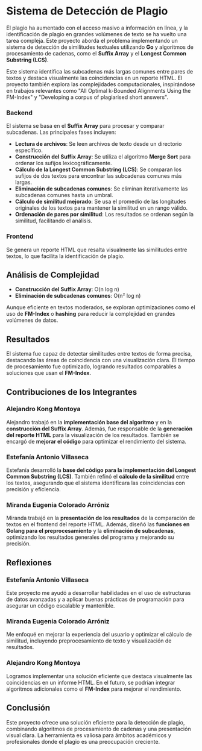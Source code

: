 # Sistema de Detección de Plagio

El plagio ha aumentado con el acceso masivo a información en línea, y la identificación de plagio en grandes volúmenes de texto se ha vuelto una tarea compleja. Este proyecto aborda el problema implementando un sistema de detección de similitudes textuales utilizando **Go** y algoritmos de procesamiento de cadenas, como el **Suffix Array** y el **Longest Common Substring (LCS)**.

Este sistema identifica las subcadenas más largas comunes entre pares de textos y destaca visualmente las coincidencias en un reporte HTML. El proyecto también explora las complejidades computacionales, inspirándose en trabajos relevantes como "All Optimal k-Bounded Alignments Using the FM-Index" y "Developing a corpus of plagiarised short answers".

### Backend

El sistema se basa en el **Suffix Array** para procesar y comparar subcadenas. Las principales fases incluyen:

- **Lectura de archivos**: Se leen archivos de texto desde un directorio específico.
- **Construcción del Suffix Array**: Se utiliza el algoritmo **Merge Sort** para ordenar los sufijos lexicográficamente.
- **Cálculo de la Longest Common Substring (LCS)**: Se comparan los sufijos de dos textos para encontrar las subcadenas comunes más largas.
- **Eliminación de subcadenas comunes**: Se eliminan iterativamente las subcadenas comunes hasta un umbral.
- **Cálculo de similitud mejorado**: Se usa el promedio de las longitudes originales de los textos para mantener la similitud en un rango válido.
- **Ordenación de pares por similitud**: Los resultados se ordenan según la similitud, facilitando el análisis.

### Frontend

Se genera un reporte HTML que resalta visualmente las similitudes entre textos, lo que facilita la identificación de plagio.

## Análisis de Complejidad

- **Construcción del Suffix Array**: O(n log n)
- **Eliminación de subcadenas comunes**: O(n² log n)

Aunque eficiente en textos moderados, se exploran optimizaciones como el uso de **FM-Index** o **hashing** para reducir la complejidad en grandes volúmenes de datos.

## Resultados

El sistema fue capaz de detectar similitudes entre textos de forma precisa, destacando las áreas de coincidencia con una visualización clara. El tiempo de procesamiento fue optimizado, logrando resultados comparables a soluciones que usan el **FM-Index**.

## Contribuciones de los Integrantes

### Alejandro Kong Montoya

Alejandro trabajó en la **implementación base del algoritmo** y en la **construcción del Suffix Array**. Además, fue responsable de la **generación del reporte HTML** para la visualización de los resultados. También se encargó de **mejorar el código** para optimizar el rendimiento del sistema.

### Estefanía Antonio Villaseca

Estefanía desarrolló la **base del código para la implementación del Longest Common Substring (LCS)**. También refinó el **cálculo de la similitud** entre los textos, asegurando que el sistema identificara las coincidencias con precisión y eficiencia.

### Miranda Eugenia Colorado Arróniz

Miranda trabajó en la **presentación de los resultados** de la comparación de textos en el frontend del reporte HTML. Además, diseñó las **funciones en Golang para el preprocesamiento** y la **eliminación de subcadenas**, optimizando los resultados generales del programa y mejorando su precisión.

## Reflexiones

### Estefanía Antonio Villaseca

Este proyecto me ayudó a desarrollar habilidades en el uso de estructuras de datos avanzadas y a aplicar buenas prácticas de programación para asegurar un código escalable y mantenible.

### Miranda Eugenia Colorado Arróniz

Me enfoqué en mejorar la experiencia del usuario y optimizar el cálculo de similitud, incluyendo preprocesamiento de texto y visualización de resultados.

### Alejandro Kong Montoya

Logramos implementar una solución eficiente que destaca visualmente las coincidencias en un informe HTML. En el futuro, se podrían integrar algoritmos adicionales como el **FM-Index** para mejorar el rendimiento.

## Conclusión

Este proyecto ofrece una solución eficiente para la detección de plagio, combinando algoritmos de procesamiento de cadenas y una presentación visual clara. La herramienta es valiosa para ámbitos académicos y profesionales donde el plagio es una preocupación creciente.
